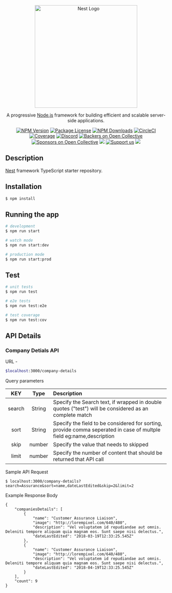 <p align="center">
  <a href="http://nestjs.com/" target="blank"><img src="https://nestjs.com/img/logo_text.svg" width="320" alt="Nest Logo" /></a>
</p>

[circleci-image]: https://img.shields.io/circleci/build/github/nestjs/nest/master?token=abc123def456
[circleci-url]: https://circleci.com/gh/nestjs/nest

  <p align="center">A progressive <a href="http://nodejs.org" target="_blank">Node.js</a> framework for building efficient and scalable server-side applications.</p>
    <p align="center">
<a href="https://www.npmjs.com/~nestjscore" target="_blank"><img src="https://img.shields.io/npm/v/@nestjs/core.svg" alt="NPM Version" /></a>
<a href="https://www.npmjs.com/~nestjscore" target="_blank"><img src="https://img.shields.io/npm/l/@nestjs/core.svg" alt="Package License" /></a>
<a href="https://www.npmjs.com/~nestjscore" target="_blank"><img src="https://img.shields.io/npm/dm/@nestjs/common.svg" alt="NPM Downloads" /></a>
<a href="https://circleci.com/gh/nestjs/nest" target="_blank"><img src="https://img.shields.io/circleci/build/github/nestjs/nest/master" alt="CircleCI" /></a>
<a href="https://coveralls.io/github/nestjs/nest?branch=master" target="_blank"><img src="https://coveralls.io/repos/github/nestjs/nest/badge.svg?branch=master#9" alt="Coverage" /></a>
<a href="https://discord.gg/G7Qnnhy" target="_blank"><img src="https://img.shields.io/badge/discord-online-brightgreen.svg" alt="Discord"/></a>
<a href="https://opencollective.com/nest#backer" target="_blank"><img src="https://opencollective.com/nest/backers/badge.svg" alt="Backers on Open Collective" /></a>
<a href="https://opencollective.com/nest#sponsor" target="_blank"><img src="https://opencollective.com/nest/sponsors/badge.svg" alt="Sponsors on Open Collective" /></a>
  <a href="https://paypal.me/kamilmysliwiec" target="_blank"><img src="https://img.shields.io/badge/Donate-PayPal-ff3f59.svg"/></a>
    <a href="https://opencollective.com/nest#sponsor"  target="_blank"><img src="https://img.shields.io/badge/Support%20us-Open%20Collective-41B883.svg" alt="Support us"></a>
  <a href="https://twitter.com/nestframework" target="_blank"><img src="https://img.shields.io/twitter/follow/nestframework.svg?style=social&label=Follow"></a>
</p>
  <!--[![Backers on Open Collective](https://opencollective.com/nest/backers/badge.svg)](https://opencollective.com/nest#backer)
  [![Sponsors on Open Collective](https://opencollective.com/nest/sponsors/badge.svg)](https://opencollective.com/nest#sponsor)-->

## Description

[Nest](https://github.com/nestjs/nest) framework TypeScript starter repository.

## Installation

```bash
$ npm install
```

## Running the app

```bash
# development
$ npm run start

# watch mode
$ npm run start:dev

# production mode
$ npm run start:prod
```

## Test

```bash
# unit tests
$ npm run test

# e2e tests
$ npm run test:e2e

# test coverage
$ npm run test:cov
```

## API Details
### Company Detials API 
URL - 
```bash
$localhost:3000/company-details
```

Query parameters

| KEY           | Type            |    Description                  |
| :------------:|:---------------:|  :---------------              |
| search        | String          |  Specify the Search text, if wrapped in double quotes ("test") will be considered as an complete match |
| sort          | String          |  Specify the field to be considered for sorting, provide comma seperated in case of multple field eg:name,description| 
| skip          | number          |  Specify the value that needs to skipped                              |
| limit         | number          |  Specify the number of content that should be returned that API call                               |

Sample API Request
```
$ localhost:3000/company-details?search=Assurance&sort=name,dateLastEdited&skip=2&limit=2
```

Example Response Body
```
{
    "companiesDetails": [
        {
            "name": "Customer Assurance Liaison",
            "image": "http://lorempixel.com/640/480",
            "description": "Vel voluptatem id repudiandae aut omnis. Deleniti tempore aliquam quia magnam eos. Sunt saepe nisi delectus.",
            "dateLastEdited": "2018-03-19T12:33:25.545Z"
        },
        {
            "name": "Customer Assurance Liaison",
            "image": "http://lorempixel.com/640/480",
            "description": "Vel voluptatem id repudiandae aut omnis. Deleniti tempore aliquam quia magnam eos. Sunt saepe nisi delectus.",
            "dateLastEdited": "2018-04-19T12:33:25.545Z"
        }
    ],
    "count": 9
}
```


